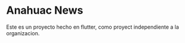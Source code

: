 # Anahuac News

Este es un proyecto hecho en flutter, como proyect independiente a la organizacion.
